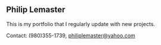## Philip Lemaster
This is my portfolio that I regularly update with new projects.

Contact: (980)355-1739, philiplemaster@yahoo.com